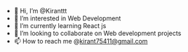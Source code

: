 - 👋 Hi, I’m @Kiranttt
- 👀 I’m interested in Web Development
- 🌱 I’m currently learning React js
- 💞️ I’m looking to collaborate on Web development projects
- 📫 How to reach me @kirant75411@gmail.com

<!---
Kiranttt/Kiranttt is a ✨ special ✨ repository because its `README.md` (this file) appears on your GitHub profile.
You can click the Preview link to take a look at your changes.
--->
